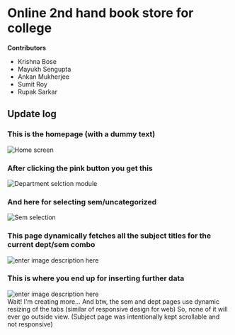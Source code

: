 # Online 2nd hand book store for college

**Contributors**
* Krishna Bose
* Mayukh Sengupta
* Ankan Mukherjee
* Sumit Roy
* Rupak Sarkar

## Update log

### This is the homepage (with a dummy text)

![Home screen](https://github.com/Jobless-Coder/CollegePlace/blob/master/Collegeplace%20Screenshots/app%20home.PNG?raw=true)

### After clicking the pink button you get this

![Department selction module](https://github.com/Jobless-Coder/CollegePlace/blob/master/Collegeplace%20Screenshots/app%20dept%20select.PNG?raw=true)

### And here for selecting sem/uncategorized

![Sem selection](https://github.com/Jobless-Coder/CollegePlace/blob/master/Collegeplace%20Screenshots/app%20sem%20select.PNG?raw=true)

### This page dynamically fetches all the subject titles for the current dept/sem combo

![enter image description here](https://github.com/Jobless-Coder/CollegePlace/blob/master/Collegeplace%20Screenshots/app%20subject%20select.PNG?raw=true)

### This is where you end up for inserting further data
   ![enter image description here](https://github.com/Jobless-Coder/CollegePlace/blob/ac5070353a06e5e93140a322ad3fff8c22d51200/Collegeplace%20Screenshots/app%20confirmation%20page.PNG?raw=true)  
   Wait! I'm creating more...
   And btw, the sem and dept pages use dynamic resizing of the tabs (similar of responsive design for web) So, none of it will ever go outside view. (Subject page was intentionally kept scrollable and not responsive)
